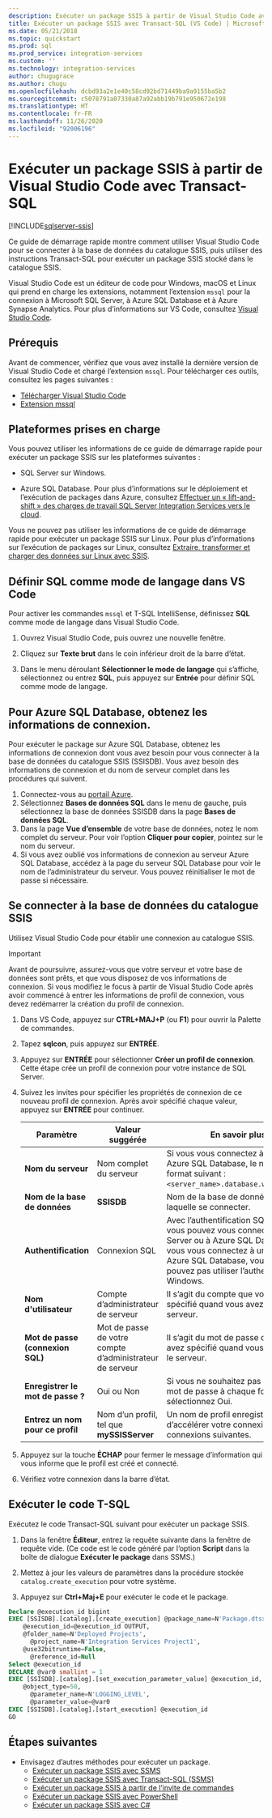```yaml
---
description: Exécuter un package SSIS à partir de Visual Studio Code avec Transact-SQL
title: Exécuter un package SSIS avec Transact-SQL (VS Code) | Microsoft Docs
ms.date: 05/21/2018
ms.topic: quickstart
ms.prod: sql
ms.prod_service: integration-services
ms.custom: ''
ms.technology: integration-services
author: chugugrace
ms.author: chugu
ms.openlocfilehash: dcbd93a2e1e40c58cd92bd71449ba9a9155ba5b2
ms.sourcegitcommit: c5078791a07330a87a92abb19b791e950672e198
ms.translationtype: HT
ms.contentlocale: fr-FR
ms.lasthandoff: 11/26/2020
ms.locfileid: "92006196"
---
```

# <a name="run-an-ssis-package-from-visual-studio-code-with-transact-sql"></a>Exécuter un package SSIS à partir de Visual Studio Code avec Transact-SQL

[!INCLUDE[sqlserver-ssis](../includes/applies-to-version/sqlserver-ssis.md)]


Ce guide de démarrage rapide montre comment utiliser Visual Studio Code pour se connecter à la base de données du catalogue SSIS, puis utiliser des instructions Transact-SQL pour exécuter un package SSIS stocké dans le catalogue SSIS.

Visual Studio Code est un éditeur de code pour Windows, macOS et Linux qui prend en charge les extensions, notamment l’extension `mssql` pour la connexion à Microsoft SQL Server, à Azure SQL Database et à Azure Synapse Analytics. Pour plus d’informations sur VS Code, consultez [Visual Studio Code](https://code.visualstudio.com/).

## <a name="prerequisites"></a>Prérequis

Avant de commencer, vérifiez que vous avez installé la dernière version de Visual Studio Code et chargé l’extension `mssql`. Pour télécharger ces outils, consultez les pages suivantes :
-   [Télécharger Visual Studio Code](https://code.visualstudio.com/Download)
-   [Extension mssql](https://marketplace.visualstudio.com/items?itemName=ms-mssql.mssql)

## <a name="supported-platforms"></a>Plateformes prises en charge

Vous pouvez utiliser les informations de ce guide de démarrage rapide pour exécuter un package SSIS sur les plateformes suivantes :

-   SQL Server sur Windows.

-   Azure SQL Database. Pour plus d’informations sur le déploiement et l’exécution de packages dans Azure, consultez [Effectuer un « lift-and-shift » des charges de travail SQL Server Integration Services vers le cloud](lift-shift/ssis-azure-lift-shift-ssis-packages-overview.md).

Vous ne pouvez pas utiliser les informations de ce guide de démarrage rapide pour exécuter un package SSIS sur Linux. Pour plus d’informations sur l’exécution de packages sur Linux, consultez [Extraire, transformer et charger des données sur Linux avec SSIS](../linux/sql-server-linux-migrate-ssis.md).

## <a name="set-language-mode-to-sql-in-vs-code"></a>Définir SQL comme mode de langage dans VS Code

Pour activer les commandes `mssql` et T-SQL IntelliSense, définissez **SQL** comme mode de langage dans Visual Studio Code.

1. Ouvrez Visual Studio Code, puis ouvrez une nouvelle fenêtre. 

2. Cliquez sur **Texte brut** dans le coin inférieur droit de la barre d’état.

3. Dans le menu déroulant **Sélectionner le mode de langage** qui s’affiche, sélectionnez ou entrez **SQL**, puis appuyez sur **Entrée** pour définir SQL comme mode de langage. 

## <a name="for-azure-sql-database-get-the-connection-info"></a>Pour Azure SQL Database, obtenez les informations de connexion.

Pour exécuter le package sur Azure SQL Database, obtenez les informations de connexion dont vous avez besoin pour vous connecter à la base de données du catalogue SSIS (SSISDB). Vous avez besoin des informations de connexion et du nom de serveur complet dans les procédures qui suivent.

1. Connectez-vous au [portail Azure](https://portal.azure.com/).
2. Sélectionnez **Bases de données SQL** dans le menu de gauche, puis sélectionnez la base de données SSISDB dans la page **Bases de données SQL**. 
3. Dans la page **Vue d’ensemble** de votre base de données, notez le nom complet du serveur. Pour voir l’option **Cliquer pour copier**, pointez sur le nom du serveur. 
4. Si vous avez oublié vos informations de connexion au serveur Azure SQL Database, accédez à la page du serveur SQL Database pour voir le nom de l’administrateur du serveur. Vous pouvez réinitialiser le mot de passe si nécessaire.

## <a name="connect-to-the-ssis-catalog-database"></a>Se connecter à la base de données du catalogue SSIS

Utilisez Visual Studio Code pour établir une connexion au catalogue SSIS.

> [!IMPORTANT]
> Avant de poursuivre, assurez-vous que votre serveur et votre base de données sont prêts, et que vous disposez de vos informations de connexion. Si vous modifiez le focus à partir de Visual Studio Code après avoir commencé à entrer les informations de profil de connexion, vous devez redémarrer la création du profil de connexion.

1. Dans VS Code, appuyez sur **CTRL+MAJ+P** (ou **F1**) pour ouvrir la Palette de commandes.

2. Tapez **sqlcon**, puis appuyez sur **ENTRÉE**.

3. Appuyez sur **ENTRÉE** pour sélectionner **Créer un profil de connexion**. Cette étape crée un profil de connexion pour votre instance de SQL Server.

4. Suivez les invites pour spécifier les propriétés de connexion de ce nouveau profil de connexion. Après avoir spécifié chaque valeur, appuyez sur **ENTRÉE** pour continuer. 

   | Paramètre       | Valeur suggérée | En savoir plus |
   | ------------ | ------------------ | ------------------------------------------------- | 
   | **Nom du serveur** | Nom complet du serveur | Si vous vous connectez à un serveur Azure SQL Database, le nom est au format suivant : `<server_name>.database.windows.net`. |
   | **Nom de la base de données** | **SSISDB** | Nom de la base de données à laquelle se connecter. |
   | **Authentification** | Connexion SQL | Avec l’authentification SQL Server, vous pouvez vous connecter à SQL Server ou à Azure SQL Database. Si vous vous connectez à un serveur Azure SQL Database, vous ne pouvez pas utiliser l’authentification Windows. |
   | **Nom d'utilisateur** | Compte d’administrateur de serveur | Il s’agit du compte que vous avez spécifié quand vous avez créé le serveur. |
   | **Mot de passe (connexion SQL)** | Mot de passe de votre compte d’administrateur de serveur | Il s’agit du mot de passe que vous avez spécifié quand vous avez créé le serveur. |
   | **Enregistrer le mot de passe ?** | Oui ou Non | Si vous ne souhaitez pas entrer le mot de passe à chaque fois, sélectionnez Oui. |
   | **Entrez un nom pour ce profil** | Nom d’un profil, tel que **mySSISServer** | Un nom de profil enregistré permet d’accélérer votre connexion lors des connexions suivantes. | 

5. Appuyez sur la touche **ÉCHAP** pour fermer le message d’information qui vous informe que le profil est créé et connecté.

6. Vérifiez votre connexion dans la barre d’état.

## <a name="run-the-t-sql-code"></a>Exécuter le code T-SQL
Exécutez le code Transact-SQL suivant pour exécuter un package SSIS.

1. Dans la fenêtre **Éditeur**, entrez la requête suivante dans la fenêtre de requête vide. (Ce code est le code généré par l’option **Script** dans la boîte de dialogue **Exécuter le package** dans SSMS.)

2. Mettez à jour les valeurs de paramètres dans la procédure stockée `catalog.create_execution` pour votre système.

3. Appuyez sur **Ctrl+Maj+E** pour exécuter le code et le package.

```sql
Declare @execution_id bigint
EXEC [SSISDB].[catalog].[create_execution] @package_name=N'Package.dtsx',
    @execution_id=@execution_id OUTPUT,
    @folder_name=N'Deployed Projects',
      @project_name=N'Integration Services Project1',
    @use32bitruntime=False,
      @reference_id=Null
Select @execution_id
DECLARE @var0 smallint = 1
EXEC [SSISDB].[catalog].[set_execution_parameter_value] @execution_id,
    @object_type=50,
      @parameter_name=N'LOGGING_LEVEL',
      @parameter_value=@var0
EXEC [SSISDB].[catalog].[start_execution] @execution_id
GO
```

## <a name="next-steps"></a>Étapes suivantes
- Envisagez d’autres méthodes pour exécuter un package.
    - [Exécuter un package SSIS avec SSMS](./ssis-quickstart-run-ssms.md)
    - [Exécuter un package SSIS avec Transact-SQL (SSMS)](./ssis-quickstart-run-tsql-ssms.md)
    - [Exécuter un package SSIS à partir de l’invite de commandes](./ssis-quickstart-run-cmdline.md)
    - [Exécuter un package SSIS avec PowerShell](ssis-quickstart-run-powershell.md)
    - [Exécuter un package SSIS avec C#](./ssis-quickstart-run-dotnet.md) 
